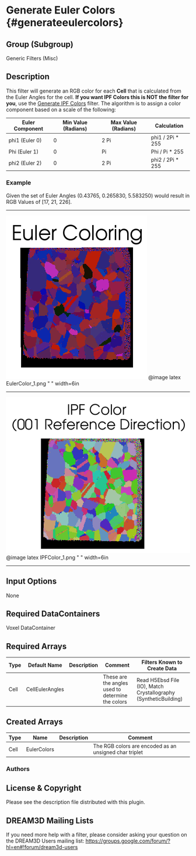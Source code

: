 Generate Euler Colors {#generateeulercolors}
========

## Group (Subgroup) ##
Generic Filters (Misc)

## Description ##
This filter will generate an RGB color for each **Cell** that is calculated from the Euler Angles for the cell. **If you want IPF Colors this is NOT the filter for you**, use the [Generate IPF Colors](generateipfcolors.html) filter. The  algorithm is to assign a color component based on a scale of the following:

| Euler Component | Min Value (Radians) | Max Value (Radians) | Calculation |
|-----------------|---------------------|---------------------|-------------|
| phi1 (Euler 0)  |   0 | 2 Pi | phi1 / 2Pi \* 255 |
| Phi  (Euler 1)  | 0    | Pi | Phi / Pi \* 255 |
| phi2 (Euler 2) |   0 | 2 Pi | phi2 / 2Pi \* 255 |

### Example ###

Given the set of Euler Angles (0.43765, 0.265830, 5.583250) would result in RGB Values of [17, 21, 226].

------------------

![Example Data Set using Euler Colors](images/EulerColor_1.png)
@image latex EulerColor_1.png " " width=6in 

-------------------

![Example Data Set using IPF Colors](images/IPFColor_1.png)
@image latex IPFColor_1.png " " width=6in 

-------------------

## Input Options ##

None

## Required DataContainers ##

Voxel DataContainer

## Required Arrays ##

| Type | Default Name | Description | Comment | Filters Known to Create Data |
|------|--------------|-------------|---------|------------------------------|
| Cell | CellEulerAngles | | These are the angles used to determine the colors | Read H5Ebsd File (IO), Match Crystallography (SyntheticBuilding) |


## Created Arrays ##

| Type | Name | Description | Comment |
|------|------|-------------|---------|
| Cell | EulerColors | | The RGB colors are encoded as an unsigned char triplet  |

### Authors ##




## License & Copyright ##

Please see the description file distributed with this plugin.

## DREAM3D Mailing Lists ##

If you need more help with a filter, please consider asking your question on the DREAM3D Users mailing list:
https://groups.google.com/forum/?hl=en#!forum/dream3d-users


